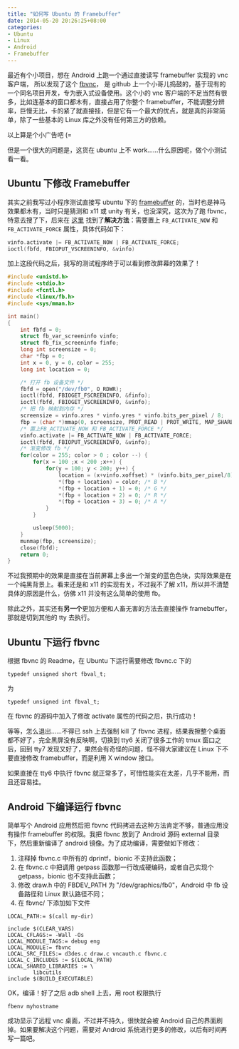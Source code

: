 ```yaml
---
title: "如何写 Ubuntu 的 Framebuffer"
date: 2014-05-20 20:26:25+08:00
categories: 
- Ubuntu
- Linux
- Android
- Framebuffer
---
```


最近有个小项目，想在 Android 上跑一个通过直接读写 framebuffer 实现的 vnc 客户端，
所以发现了这个 [fbvnc](https://github.com/zohead/fbvnc)， 是 github 上一个小哥儿捣鼓的，基于现有的一个同名项目开发，专为嵌入式设备使用。这个小的 vnc 客户端的不足当然有很多，比如连基本的窗口都木有，直接占用了你整个 framebuffer，不能调整分辨率，巨慢无比，卡的紧了就直接挂，但是它有一个最大的优点，就是真的非常简单，除了一些基本的 Linux 库之外没有任何第三方的依赖。

以上算是个小广告吧 (=

但是一个很大的问题是，这货在 ubuntu 上不 work……什么原因呢，做个小测试看一看。

<!-- more -->
## Ubuntu 下修改 Framebuffer

其实之前我写过小程序测试直接写 ubuntu 下的 [framebuffer](https://wiki.ubuntu.com/FrameBuffer) 的，当时也是神马效果都木有，当时只是猜测和 x11 或 unity 有关，也没深究，这次为了跑 fbvnc，特意去搜了下，后来在 [这里](http://unix.stackexchange.com/questions/58420/writes-to-framebuffer-dev-fb0-do-not-seem-to-change-graphics-screen) 找到了**解决方法**：需要置上 `FB_ACTIVATE_NOW` 和 `FB_ACTIVATE_FORCE` 属性，具体代码如下：

``` c
vinfo.activate |= FB_ACTIVATE_NOW | FB_ACTIVATE_FORCE;
ioctl(fbfd, FBIOPUT_VSCREENINFO, &vinfo)
```

加上这段代码之后，我写的测试程序终于可以看到修改屏幕的效果了！

``` c
#include <unistd.h>
#include <stdio.h>
#include <fcntl.h>
#include <linux/fb.h>
#include <sys/mman.h>

int main()
{
    int fbfd = 0;
    struct fb_var_screeninfo vinfo;
    struct fb_fix_screeninfo finfo;
    long int screensize = 0;
    char *fbp = 0;
    int x = 0, y = 0，color = 255;
    long int location = 0;

    /* 打开 fb 设备文件 */
    fbfd = open("/dev/fb0", O_RDWR);
    ioctl(fbfd, FBIOGET_FSCREENINFO, &finfo);
    ioctl(fbfd, FBIOGET_VSCREENINFO, &vinfo);
    /* 把 fb 映射到内存 */
    screensize = vinfo.xres * vinfo.yres * vinfo.bits_per_pixel / 8;
    fbp = (char *)mmap(0, screensize, PROT_READ | PROT_WRITE, MAP_SHARED,fbfd, 0);
    /* 置上FB_ACTIVATE_NOW 和 FB_ACTIVATE_FORCE */
    vinfo.activate |= FB_ACTIVATE_NOW | FB_ACTIVATE_FORCE;
    ioctl(fbfd, FBIOPUT_VSCREENINFO, &vinfo);
    /* 渐变修改 fb */
    for(color = 255; color > 0 ; color --) {
        for(x = 100 ;x < 200 ;x++) {
            for(y = 100; y < 200; y++) {
                location = (x+vinfo.xoffset) * (vinfo.bits_per_pixel/8) + (y+vinfo.yoffset) * finfo.line_length;
                *(fbp + location) = color; /* B */
                *(fbp + location + 1) = 0; /* G */
                *(fbp + location + 2) = 0; /* R */
                *(fbp + location + 3) = 0; /* A */
            }
        }

        usleep(5000);
    }    
    munmap(fbp, screensize);
    close(fbfd);
    return 0;
}
```

不过我预期中的效果是直接在当前屏幕上多出一个渐变的蓝色色块，实际效果是在一个纯黑背景上。看来还是和 x11 的实现有关，不过我不了解 x11，所以并不清楚具体的原因是什么，仿佛 x11 并没有这么简单的使用 fb。

除此之外，其实还有**另一个**更加方便和人畜无害的方法去直接操作 framebuffer，那就是切到其他的 tty 去执行。

## Ubuntu 下运行 fbvnc
根据 fbvnc 的 Readme，在 Ubuntu 下运行需要修改 fbvnc.c 下的

	typedef unsigned short fbval_t;

为

	typedef unsigned int fbval_t;

在 fbvnc 的源码中加入了修改 activate 属性的代码之后，执行成功！

等等，怎么退出……不得已 ssh 上去强制 kill 了 fbvnc 进程，结果我擦整个桌面都不好了，完全黑屏没有反映啊，切换到 tty6 关闭了很多工作的 tmux 窗口之后，回到 tty7 发现又好了，果然会有奇怪的问题，怪不得大家建议在 Linux 下不要直接修改 framebuffer，而是利用 X window 接口。

如果直接在 tty6 中执行 fbvnc 就正常多了，可惜性能实在太差，几乎不能用，而且还容易挂。

## Android 下编译运行 fbvnc

简单写个 Android 应用然后把 fbvnc 代码拷进去这种方法肯定不够，普通应用没有操作 framebuffer 的权限。我把 fbvnc 放到了 Android 源码 external 目录下，然后重新编译了 android 镜像。为了成功编译，需要做如下修改：

1. 注释掉 fbvnc.c 中所有的 dprintf，bionic 不支持此函数；
1. 在 fbvnc.c 中把调用 getpass 函数那一行改成硬编码，或者自己实现个 getpass，bionic 也不支持此函数；
1. 修改 draw.h 中的 FBDEV_PATH 为 "/dev/graphics/fb0"，Android 中 fb 设备路径和 Linux 默认路径不同；
1. 在 fbvnc/ 下添加如下文件

``` text Android.mk
LOCAL_PATH:= $(call my-dir)

include $(CLEAR_VARS)
LOCAL_CFLAGS:= -Wall -Os
LOCAL_MODULE_TAGS:= debug eng
LOCAL_MODULE:= fbvnc
LOCAL_SRC_FILES:= d3des.c draw.c vncauth.c fbvnc.c
LOCAL_C_INCLUDES := $(LOCAL_PATH)
LOCAL_SHARED_LIBRARIES := \
        libcutils
include $(BUILD_EXECUTABLE)
```

OK，编译！好了之后 adb shell 上去，用 root 权限执行 
	
	fbenv myhostname

成功显示了远程 vnc 桌面，不过并不持久，很快就会被 Android 自己的界面刷掉。如果要解决这个问题，需要对 Android 系统进行更多的修改，以后有时间再写一篇吧。